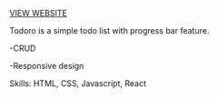 [VIEW WEBSITE](todoro-react.netlify.app/)

Todoro is a simple todo list with progress bar feature.

-CRUD

-Responsive design

Skills: HTML, CSS, Javascript, React
